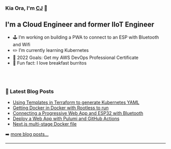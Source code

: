 ### Kia Ora, I'm [CJ][website] 🤙

<!-- [![Website](https://img.shields.io/website?label=senorgrande.github.io&style=for-the-badge&url=https%3A%2F%2Fsenorgrande.github.io)](https://senorgrande.github.io) -->

## I'm a Cloud Engineer and former IIoT Engineer

- 🕹️ I’m working on building a PWA to connect to an ESP with Bluetooth and Wifi
- ✏️ I’m currently learning Kubernetes
- 🥅 2022 Goals: Get my AWS DevOps Professional Certificate
- 🌯 Fun fact: I love breakfast burritos

<br />
<br />

### 📕 Latest Blog Posts

<!-- BLOG-POST-LIST:START -->
- [Using Templates in Terraform to generate Kubernetes YAML](https://cj-hewett.medium.com/using-templates-in-terraform-to-generate-kubernetes-yaml-5f60cfa0109?source=rss-1b88832fa9b8------2)
- [Getting Docker in Docker with Rootless to run](https://cj-hewett.medium.com/getting-docker-in-docker-with-rootless-to-run-5f91c7f6bc6?source=rss-1b88832fa9b8------2)
- [Connecting a Progressive Web App and ESP32 with Bluetooth](https://cj-hewett.medium.com/connecting-a-progressive-web-app-and-esp32-with-bluetooth-4f9fecb9c5c5?source=rss-1b88832fa9b8------2)
- [Deploy a Web App with Pulumi and GitHub Actions](https://cj-hewett.medium.com/deploy-a-web-app-with-pulumi-and-github-actions-dc6533c419b6?source=rss-1b88832fa9b8------2)
- [Next.js multi-stage Docker file](https://cj-hewett.medium.com/next-js-multi-stage-docker-file-f41454af53c1?source=rss-1b88832fa9b8------2)
<!-- BLOG-POST-LIST:END -->

➡️ [more blog posts...](https://medium.com/@cj-hewett)

---

<!-- <img align="left" alt="SenorGrande's Github Stats" src="https://github-readme-stats.codestackr.vercel.app/api?username=SenorGrande&show_icons=true&hide_border=true" /> -->


[website]: https://cj-hewett.medium.com/

